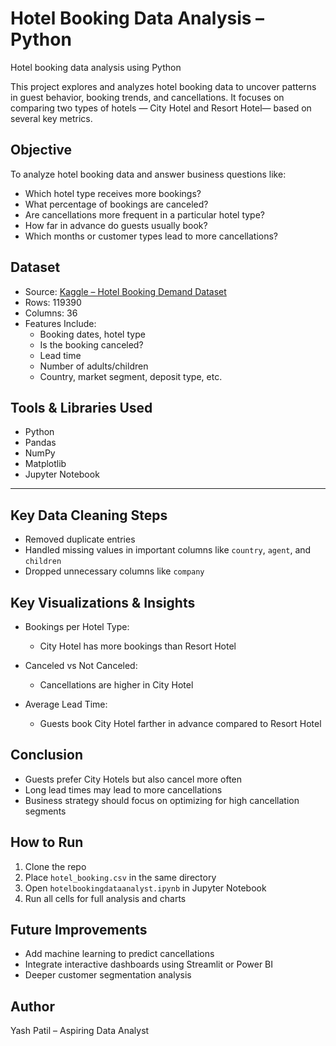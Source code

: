 # Hotel Booking Data Analysis – Python
Hotel booking data analysis using Python

This project explores and analyzes hotel booking data to uncover patterns in guest behavior, booking trends, and cancellations. It focuses on comparing two types of hotels — City Hotel and Resort Hotel— based on several key metrics.


## Objective

To analyze hotel booking data and answer business questions like:
- Which hotel type receives more bookings?
- What percentage of bookings are canceled?
- Are cancellations more frequent in a particular hotel type?
- How far in advance do guests usually book?
- Which months or customer types lead to more cancellations?

##  Dataset

- Source: [Kaggle – Hotel Booking Demand Dataset](https://www.kaggle.com/datasets/jessemostipak/hotel-booking-demand)
- Rows: 119390
- Columns:  36
- Features Include:
  - Booking dates, hotel type
  - Is the booking canceled?
  - Lead time
  - Number of adults/children
  - Country, market segment, deposit type, etc.

##  Tools & Libraries Used

- Python
- Pandas
- NumPy
- Matplotlib
- Jupyter Notebook

---

##  Key Data Cleaning Steps

- Removed duplicate entries
- Handled missing values in important columns like `country`, `agent`, and `children`
- Dropped unnecessary columns like `company`

##  Key Visualizations & Insights

- Bookings per Hotel Type:
  - City Hotel has more bookings than Resort Hotel

- Canceled vs Not Canceled:
  - Cancellations are higher in City Hotel

- Average Lead Time:
  - Guests book City Hotel farther in advance compared to Resort Hotel


##  Conclusion

- Guests prefer City Hotels but also cancel more often
- Long lead times may lead to more cancellations
- Business strategy should focus on optimizing for high cancellation segments


##  How to Run

1. Clone the repo
2. Place `hotel_booking.csv` in the same directory
3. Open `hotelbookingdataanalyst.ipynb` in Jupyter Notebook
4. Run all cells for full analysis and charts


##  Future Improvements

- Add machine learning to predict cancellations
- Integrate interactive dashboards using Streamlit or Power BI
- Deeper customer segmentation analysis


##  Author

Yash Patil – Aspiring Data Analyst
